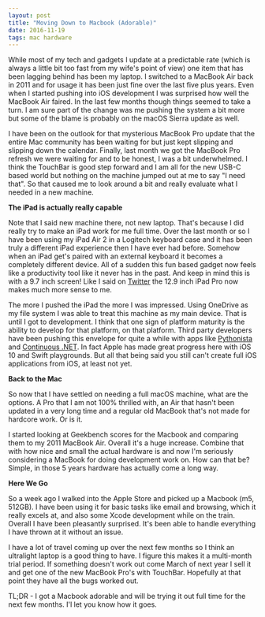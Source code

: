 ```yaml
---
layout: post
title: "Moving Down to Macbook (Adorable)"
date: 2016-11-19
tags: mac hardware
---
```


While most of my tech and gadgets I update at a predictable rate (which is always a little bit too fast from my wife's point of view) one item that has been lagging behind has been my laptop. I switched to a MacBook Air back in 2011 and for usage it has been just fine over the last five plus years. Even when I started pushing into iOS development I was surprised how well the MacBook Air faired. In the last few months though things seemed to take a turn. I am sure part of the change was me pushing the system a bit more but some of the blame is probably on the macOS Sierra update as well.

I have been on the outlook for that mysterious MacBook Pro update that the entire Mac community has been waiting for but just kept slipping and slipping down the calendar. Finally, last month we got the MacBook Pro refresh we were waiting for and to be honest, I was a bit underwhelmed. I think the TouchBar is good step forward and I am all for the new USB-C based world but nothing on the machine jumped out at me to say "I need that". So that caused me to look around a bit and really evaluate what I needed in a new machine.

**The iPad is actually really capable**

Note that I said new machine there, not new laptop. That's because I did really try to make an iPad work for me full time. Over the last month or so I have been using my iPad Air 2 in a Logitech keyboard case and it has been truly a different iPad experience then I have ever had before. Somehow when an iPad get's paired with an external keyboard it becomes a completely different device. All of a sudden this fun based gadget now feels like a productivity tool like it never has in the past. And keep in mind this is with a 9.7 inch screen! Like I said on [Twitter](https://twitter.com/tom_arra/status/782720967508238339) the 12.9 inch iPad Pro now makes much more sense to me.

The more I pushed the iPad the more I was impressed. Using OneDrive as my file system I was able to treat this machine as my main device. That is until I got to development. I think that one sign of platform maturity is the ability to develop for that platform, on that platform. Third party developers have been pushing this envelope for quite a while with apps like [Pythonista](http://omz-software.com/pythonista/) and [Continuous .NET](https://itunes.apple.com/us/app/continuous-.net-c-and-f-ide/id1095213378?mt=8). In fact Apple has made great progress here with iOS 10 and Swift playgrounds. But all that being said you still can't create full iOS applications from iOS, at least not yet.

**Back to the Mac**

So now that I have settled on needing a full macOS machine, what are the options. A Pro that I am not 100% thrilled with, an Air that hasn't been updated in a very long time and a regular old MacBook that's not made for hardcore work. Or is it.

I started looking at Geekbench scores for the Macbook and comparing them to my 2011 MacBook Air. Overall it's a huge increase. Combine that with how nice and small the actual hardware is and now I'm seriously considering a MacBook for doing development work on. How can that be? Simple, in those 5 years hardware has actually come a long way.

**Here We Go**

So a week ago I walked into the Apple Store and picked up a Macbook (m5, 512GB). I have been using it for basic tasks like email and browsing, which it really excels at, and also some Xcode development while on the train. Overall I have been pleasantly surprised. It's been able to handle everything I have thrown at it without an issue.

I have a lot of travel coming up over the next few months so I think an ultralight laptop is a good thing to have. I figure this makes it a multi-month trial period. If something doesn't work out come March of next year I sell it and get one of the new MacBook Pro's with TouchBar. Hopefully at that point they have all the bugs worked out.

TL;DR - I got a Macbook adorable and will be trying it out full time for the next few months. I'l let you know how it goes.
